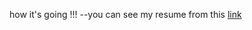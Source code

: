 how it's going !!!
--you can see my resume from this <a href='https://mzughbor.github.io/old-portfolio'>link</a> 

